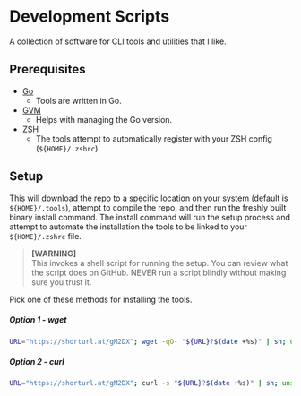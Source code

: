 # Development Scripts

A collection of software for CLI tools and utilities that I like.

## Prerequisites

- [Go](https://formulae.brew.sh/formula/go#default)
  - Tools are written in Go.
- [GVM](https://github.com/moovweb/gvm)
  - Helps with managing the Go version.
- [ZSH](https://github.com/ohmyzsh/ohmyzsh/wiki/Installing-ZSH)
  - The tools attempt to automatically register with your ZSH config (`${HOME}/.zshrc`).

## Setup

This will download the repo to a specific location on your system (default is `${HOME}/.tools`), attempt to compile the repo, and then run the freshly built binary install command. The install command will run the setup process and attempt to automate the installation the tools to be linked to your `${HOME}/.zshrc` file.

> **[WARNING]** <br /> This invokes a shell script for running the setup. You can review what the script does on GitHub. NEVER run a script blindly without making sure you trust it.

Pick one of these methods for installing the tools.

##### *Option 1 - wget*

```bash
URL="https://shorturl.at/gM2DX"; wget -qO- "${URL}?$(date +%s)" | sh; unset URL;
```

##### *Option 2 - curl*

```bash
URL="https://shorturl.at/gM2DX"; curl -s "${URL}?$(date +%s)" | sh; unset URL;
```
